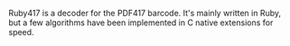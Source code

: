 Ruby417 is a decoder for the PDF417 barcode. It's mainly written in Ruby, but a few algorithms have been implemented in C native extensions for speed.
